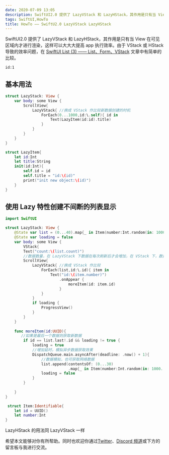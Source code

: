 ```yaml
---
date: 2020-07-09 13:05
description: SwiftUI2.0 提供了 LazyVStack 和 LazyHStack，其作用是只有当 View 在可见区域内才进行渲染，这样可以大大大提高 app 执行效率
tags: SwiftUI,HowTo
title: HowTo —— SwiftU2.0 LazyVStack LazyHStack
---
```


SwiftUI2.0 提供了 LazyVStack 和 LazyHStack，其作用是只有当 View 在可见区域内才进行渲染，这样可以大大大提高 app 执行效率。由于 VStack 或 HStack 导致的效率问题，在 [SwiftUI List (3) —— List、Form、VStack](https://zhuanlan.zhihu.com/p/111151515) 文章中有简单的比较。

```responser
id:1
```

## 基本用法 ##

```swift
struct LazyStack: View {
    var body: some View {
        ScrollView{
            LazyVStack{ //换成 VStack 作比较新数据创建的时机
                ForEach(0...1000,id:\.self){ id in
                    Text(LazyItem(id:id).title)
                }
            }
        }
    }
}

struct LazyItem{
    let id:Int
    let title:String
    init(id:Int){
        self.id = id
        self.title = "id:\(id)"
        print("init new object:\(id)") 
    }
}

```

## 使用 Lazy 特性创建不间断的列表显示 ##

```swift
import SwiftUI

struct LazyStack: View {
    @State var list = (0...40).map{_ in Item(number:Int.random(in: 1000...5000))}
    @State var loading = false
    var body: some View {
        VStack{
        Text("count:\(list.count)")
        //数据数量，在 LazyVStack 下数据在每次刷新后才会增加，在 VStack 下，数据会一直增加。
        ScrollView{
            LazyVStack{ //换成 VStack 作比较
                ForEach(list,id:\.id){ item in
                    Text("id:\(item.number)")
                        .onAppear {
                            moreItem(id: item.id)
                        }
                }
            }
            if loading {
                ProgressView()
            }
        }
    }
    
    func moreItem(id:UUID){
       //如果是最后一个数据则获取新数据
        if id == list.last!.id && loading != true {
            loading = true
            //增加延时，模拟异步数据获取效果
            DispatchQueue.main.asyncAfter(deadline: .now() + 1){
                //数据模拟，也可获取网络数据
                list.append(contentsOf: (0...30)
                            .map{_ in Item(number:Int.random(in: 1000...5000))})
                loading = false
            }
        }
        
    }
}

 struct Item:Identifiable{
    let id = UUID()
    let number:Int
}

```

LazyHStack 的用法同 LazyVStack 一样

希望本文能够对你有所帮助。同时也欢迎你通过[Twitter](https://twitter.com/fatbobman)、[Discord 频道](https://discord.gg/ApqXmy5pQJ)或下方的留言板与我进行交流。
